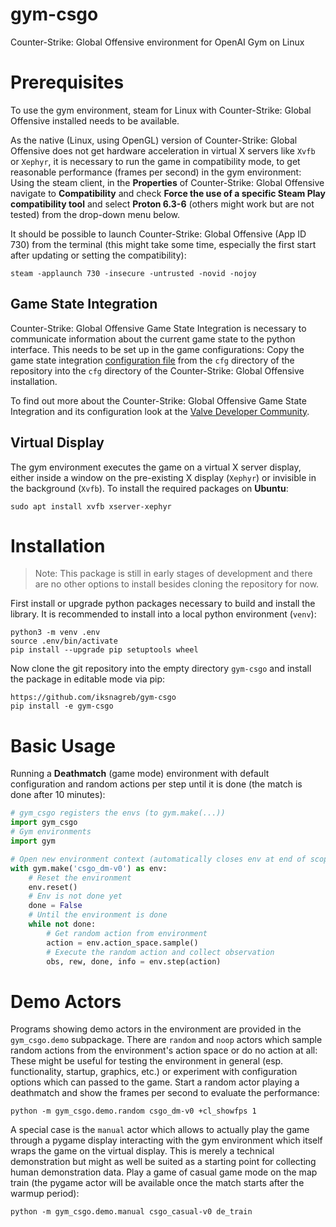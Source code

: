 # gym-csgo
Counter-Strike: Global Offensive environment for OpenAI Gym on Linux

# Prerequisites
To use the gym environment, steam for Linux with Counter-Strike: Global
Offensive installed needs to be available.
            
As the native (Linux, using OpenGL) version of Counter-Strike: Global Offensive
does not get hardware acceleration in virtual X servers like `Xvfb` or `Xephyr`,
it is necessary to run the game in compatibility mode,  to get reasonable
performance (frames per second) in the gym environment: Using the steam client,
in the **Properties** of Counter-Strike: Global Offensive navigate to
**Compatibility** and check **Force the use of a specific Steam Play
compatibility tool** and select **Proton 6.3-6** (others might work but are not
tested) from the drop-down menu below.

It should be possible to launch Counter-Strike: Global Offensive (App ID 730)
from the terminal (this might take some time, especially the first start after
updating or setting the compatibility):
```
steam -applaunch 730 -insecure -untrusted -novid -nojoy
```

## Game State Integration
Counter-Strike: Global Offensive Game State Integration is necessary to
communicate information about the current game state to the python interface.
This needs to be set up in the game configurations: Copy the game state
integration [configuration file](cfg/gamestate_integration_gym_csgo.cfg) from
the `cfg` directory of the repository into the `cfg` directory of the
Counter-Strike: Global Offensive installation.

To find out more about the Counter-Strike: Global Offensive Game State
Integration and its configuration look at the [Valve Developer
Community](https://developer.valvesoftware.com/wiki/Counter-Strike:_Global_Offensive_Game_State_Integration).

## Virtual Display
The gym environment executes the game on a virtual X server display, either
inside a window on the pre-existing X display (`Xephyr`) or invisible in the
background (`Xvfb`). To install the required packages on **Ubuntu**:
```
sudo apt install xvfb xserver-xephyr
```

# Installation
> Note: This package is still in early stages of development and there are no
> other options to install besides cloning the repository for now.

First install or upgrade python packages necessary to build and install the
library. It is recommended to install into a local python environment (`venv`):
```
python3 -m venv .env
source .env/bin/activate
pip install --upgrade pip setuptools wheel
```

Now clone the git repository into the empty directory `gym-csgo` and install the
package in editable mode via pip:

```
https://github.com/iksnagreb/gym-csgo
pip install -e gym-csgo
```

# Basic Usage
Running a **Deathmatch** (game mode) environment with default configuration and
random actions per step until it is done (the match is done after 10 minutes):
```python
# gym_csgo registers the envs (to gym.make(...))
import gym_csgo
# Gym environments
import gym

# Open new environment context (automatically closes env at end of scope)
with gym.make('csgo_dm-v0') as env:
    # Reset the environment
    env.reset()
    # Env is not done yet
    done = False
    # Until the environment is done
    while not done:
        # Get random action from environment
        action = env.action_space.sample()
        # Execute the random action and collect observation
        obs, rew, done, info = env.step(action)
```

# Demo Actors
Programs showing demo actors in the environment are provided in the
`gym_csgo.demo` subpackage. There are `random` and `noop` actors which sample
random actions from the environment's action space or do no action at all: These
might be useful for testing the environment in general (esp. functionality,
startup, graphics, etc.) or experiment with configuration options which can
passed to the game. Start a random actor playing a deathmatch and show the
frames per second to evaluate the performance:
```
python -m gym_csgo.demo.random csgo_dm-v0 +cl_showfps 1
```

A special case is the `manual` actor which allows to actually play the game
through a pygame display interacting with the gym environment which itself wraps
the game on the virtual display. This is merely a technical demonstration but
might as well be suited as a starting point for collecting human demonstration
data. Play a game of casual game mode on the map train (the pygame actor will be
available once the match starts after the warmup period):
```
python -m gym_csgo.demo.manual csgo_casual-v0 de_train
```
